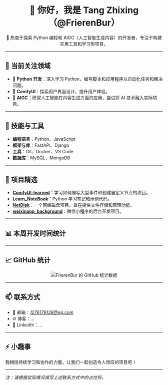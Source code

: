 <h1 align="center">👋 你好，我是 Tang Zhixing（@FrierenBur）</h1>

<p align="center">
  🎯 热衷于探索 Python 编程和 AIGC（人工智能生成内容）的开发者，专注于构建实用工具和学习型项目。
</p>

---

## 🧠 当前关注领域

- 🐍 **Python 开发**：深入学习 Python，编写脚本和应用程序以自动化任务和解决问题。
- 🧩 **ComfyUI**：探索用户界面设计，提升用户体验。
- 🤖 **AIGC**：研究人工智能在内容生成方面的应用，尝试将 AI 技术融入实际项目。

---

## 🔧 技能与工具

- **编程语言**：Python、JavaScript
- **框架与库**：FastAPI、Django
- **工具**：Git、Docker、VS Code
- **数据库**：MySQL、MongoDB

---

## 📂 项目精选

- [**ComfyUI-learned**](https://github.com/FrierenBur/ComfyUI-learned)：学习如何编写大型事件和创建自定义节点的项目。
- [**Learn_NoteBook**](https://github.com/FrierenBur/Learn_NoteBook)：Python 学习笔记和示例代码。
- [**NetDisk**](https://github.com/FrierenBur/NetDisk)：一个网络磁盘项目，旨在提供文件存储和管理功能。
- [**weixinapp_background**](https://github.com/FrierenBur/weixinapp_background)：微信小程序的后台开发项目。

---

## 📊 本周开发时间统计

<!--START_SECTION:waka-->
<!--END_SECTION:waka-->

---

## 📈 GitHub 统计

<p align="center">
  <img src="https://github-readme-stats.vercel.app/api?username=FrierenBur&show_icons=true&theme=radical" alt="FrierenBur 的 GitHub 统计数据" />
</p>

---

## 📫 联系方式

- 📧 邮箱：*1276179128@qq.com*
- 🌐 博客：*...*
- 💼 LinkedIn：*...*

---

## ⚡ 小趣事

我相信持续学习和协作的力量。让我们一起创造令人惊叹的项目吧！

---

*注：请根据实际情况填写上述联系方式中的占位符。*
